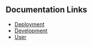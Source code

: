 ## **Documentation Links**
- [Deployment](Deployment.md)
- [Development](Development.md)
- [User](User.md)
